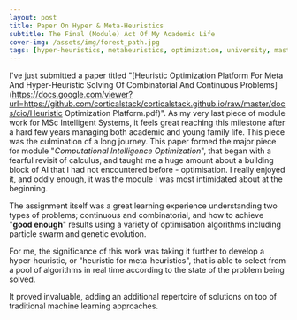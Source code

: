 ```yaml
---
layout: post
title: Paper On Hyper & Meta-Heuristics
subtitle: The Final (Module) Act Of My Academic Life
cover-img: /assets/img/forest_path.jpg
tags: [hyper-heuristics, metaheuristics, optimization, university, masters, ]
---
```


I've just submitted a paper titled "[Heuristic Optimization Platform For Meta And Hyper-Heuristic Solving Of Combinatorial And Continuous Problems](https://docs.google.com/viewer?url=https://github.com/corticalstack/corticalstack.github.io/raw/master/docs/cio/Heuristic Optimization Platform.pdf)". 
As my very last piece of module work for MSc Intelligent Systems, it feels great reaching this milestone after a hard few 
years managing both academic and young family life. This piece was the culmination of a long journey. This paper formed 
 the major piece for module "*Computational Intelligence Optimization*", that began with a fearful revisit of calculus, 
 and taught me a huge amount about a building block of AI that I had not encountered before - optimisation. I really enjoyed 
 it, and oddly enough, it was the module I was most intimidated about at the beginning.

The assignment itself was a great learning experience understanding two types of problems; continuous and combinatorial, 
and how to achieve "**good enough**" results using a variety of optimisation algorithms including particle swarm and 
genetic evolution.

For me, the significance of this work was taking it further to develop a hyper-heuristic, or "heuristic for meta-heuristics", 
that is able to select from a pool of algorithms in real time according to the state of the problem being solved. 

It proved invaluable, adding an additional repertoire of solutions on top of traditional machine learning approaches.  